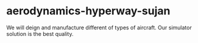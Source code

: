 # aerodynamics-hyperway-sujan
We will deign and manufacture different of types of aircraft. Our simulator solution is the best quality.
